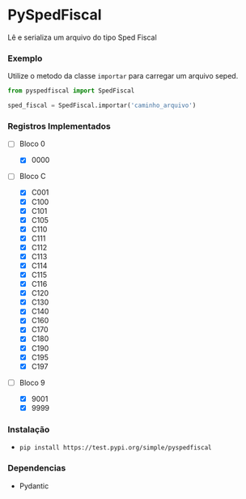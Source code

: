 # PySpedFiscal

Lê e serializa um arquivo do tipo Sped Fiscal

### Exemplo

Utilize o metodo da classe `importar` para carregar um arquivo seped.

```python
from pyspedfiscal import SpedFiscal

sped_fiscal = SpedFiscal.importar('caminho_arquivo')
```

### Registros Implementados

- [ ] Bloco 0

  - [x] 0000

- [ ] Bloco C

  - [x] C001
  - [x] C100
  - [x] C101
  - [x] C105
  - [x] C110
  - [x] C111
  - [x] C112
  - [x] C113
  - [x] C114
  - [x] C115
  - [x] C116
  - [x] C120
  - [x] C130
  - [x] C140
  - [x] C160
  - [x] C170
  - [x] C180
  - [x] C190
  - [x] C195
  - [x] C197

- [ ] Bloco 9

  - [x] 9001
  - [x] 9999

### Instalação

- `pip install https://test.pypi.org/simple/pyspedfiscal`

### Dependencias

- Pydantic
